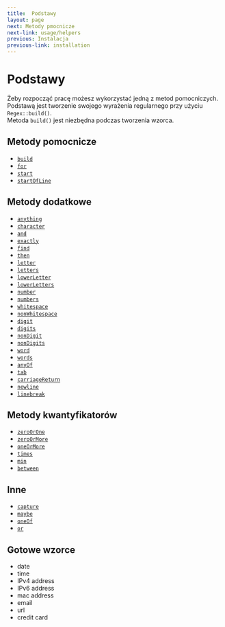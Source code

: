 ```yaml
---
title:  Podstawy
layout: page
next: Metody pmocnicze
next-link: usage/helpers
previous: Instalacja
previous-link: installation
---
```


# Podstawy  
Żeby rozpocząć pracę możesz wykorzystać jedną z metod pomocniczych.      
Podstawą jest tworzenie swojego wyrażenia regularnego przy użyciu `Regex::build()`.     
Metoda `build()` jest niezbędna podczas tworzenia wzorca.  

## Metody pomocnicze

- [`build`](usage/helpers#build) 
- [`for`](usage/helpers#for)
- [`start`](usage/helpers#start)
- [`startOfLine`](usage/helpers#startofline)

## Metody dodatkowe

- [`anything`](usage/tokens#anything)
- [`character`](usage/tokens#character)
- [`and`](usage/tokens#and)
- [`exactly`](usage/tokens#exactly)
- [`find`](usage/tokens#find)
- [`then`](usage/tokens#then)
- [`letter`](usage/tokens#letter)
- [`letters`](usage/tokens#letters)
- [`lowerLetter`](usage/tokens#lowerletter)
- [`lowerLetters`](usage/tokens#lowerletters)
- [`number`](usage/tokens#number)
- [`numbers`](usage/tokens#numbers)
- [`whitespace`](usage/tokens#whitespace)
- [`nonWhitespace`](usage/tokens#nonwhitespace)
- [`digit`](usage/tokens#digit)
- [`digits`](usage/tokens#digits)
- [`nonDigit`](usage/tokens#nondigit)
- [`nonDigits`](usage/tokens#nondigits)
- [`word`](usage/tokens#word)
- [`words`](usage/tokens#words)
- [`anyOf`](usage/tokens#anyof)
- [`tab`](usage/tokens#tab)
- [`carriageReturn`](usage/tokens#carriagereturn)
- [`newline`](usage/tokens#newline)
- [`linebreak`](usage/tokens#linebreak)

## Metody kwantyfikatorów

- [`zeroOrOne`](usage/quantifiers#zeroorone)
- [`zeroOrMore`](usage/quantifiers#zeroormore)
- [`oneOrMore`](usage/quantifiers#oneormore)
- [`times`](usage/quantifiers#times)
- [`min`](usage/quantifiers#min)
- [`between`](usage/quantifiers#between)

## Inne

- [`capture`](usage/others#capture)
- [`maybe`](usage/others#maybe)
- [`oneOf`](usage/others#oneof)
- [`or`](usage/others#or)

## Gotowe wzorce

- date
- time
- IPv4 address
- IPv6 address
- mac address
- email
- url
- credit card
